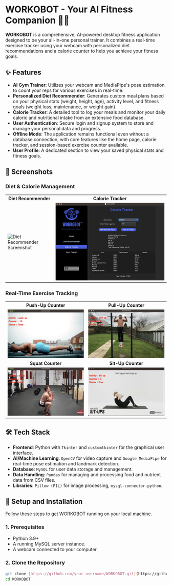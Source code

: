 # WORKOBOT - Your AI Fitness Companion 🤖💪

**WORKOBOT** is a comprehensive, AI-powered desktop fitness application designed to be your all-in-one personal trainer. It combines a real-time exercise tracker using your webcam with personalized diet recommendations and a calorie counter to help you achieve your fitness goals.

## ✨ Features

* **AI Gym Trainer**: Utilizes your webcam and MediaPipe's pose estimation to count your reps for various exercises in real-time.
* **Personalized Diet Recommender**: Generates custom meal plans based on your physical stats (weight, height, age), activity level, and fitness goals (weight loss, maintenance, or weight gain).
* **Calorie Tracker**: A detailed tool to log your meals and monitor your daily caloric and nutritional intake from an extensive food database.
* **User Authentication**: Secure login and signup system to store and manage your personal data and progress.
* **Offline Mode**: The application remains functional even without a database connection, with core features like the home page, calorie tracker, and session-based exercise counter available.
* **User Profile**: A dedicated section to view your saved physical stats and fitness goals.

## 📸 Screenshots

### Diet & Calorie Management

<table>
  <tr>
    <td align="center"><strong>Diet Recommender</strong></td>
    <td align="center"><strong>Calorie Tracker</strong></td>
  </tr>
  <tr>
    <td><img src="demo_images/diet_roco_ss.png" alt="Diet Recommender Screenshot" width="100%"></td>
    <td><img src="demo_images/calorie_tracker_ss.png" alt="Calorie Tracker Screenshot" width="100%"></td>
  </tr>
</table>

### Real-Time Exercise Tracking

<table>
  <tr>
    <td align="center"><strong>Push-Up Counter</strong></td>
    <td align="center"><strong>Pull-Up Counter</strong></td>
  </tr>
  <tr>
    <td><img src="demo_images/pushup_ss.png" alt="Push-up Tracking Screenshot" width="100%"></td>
    <td><img src="demo_images/pullup_ss.png" alt="Pull-up Tracking Screenshot" width="100%"></td>
  </tr>
  <tr>
    <td align="center"><strong>Squat Counter</strong></td>
    <td align="center"><strong>Sit-Up Counter</strong></td>
  </tr>
  <tr>
    <td><img src="demo_images/squat_ss.png" alt="Squat Tracking Screenshot" width="100%"></td>
    <td><img src="demo_images/situp_ss.png" alt="Sit-up Tracking Screenshot" width="100%"></td>
  </tr>
</table>

## 🛠️ Tech Stack

* **Frontend**: Python with `Tkinter` and `customtkinter` for the graphical user interface.
* **AI/Machine Learning**: `OpenCV` for video capture and `Google MediaPipe` for real-time pose estimation and landmark detection.
* **Database**: `MySQL` for user data storage and management.
* **Data Handling**: `Pandas` for managing and processing food and nutrient data from CSV files.
* **Libraries**: `Pillow (PIL)` for image processing, `mysql-connector-python`.

## 🚀 Setup and Installation

Follow these steps to get WORKOBOT running on your local machine.

### 1. Prerequisites

* Python 3.9+
* A running MySQL server instance.
* A webcam connected to your computer.

### 2. Clone the Repository

```bash
git clone [https://github.com/your-username/WORKOBOT.git](https://github.com/your-username/WORKOBOT.git)
cd WORKOBOT